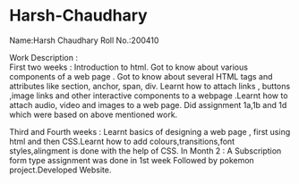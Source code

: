 # Harsh-Chaudhary
Name:Harsh Chaudhary
Roll No.:200410

Work Description  :  
First two weeks : Introduction to html. Got to know about various components of a web page . Got to know about several HTML tags and attributes like section, anchor, span, div. Learnt how to attach links , buttons ,image links and other interactive components to a webpage .Learnt how to attach audio, video and images to a web page. Did assignment 1a,1b and 1d which were based on above mentioned work.

Third and Fourth weeks : Learnt basics of designing a web page , first using html and then CSS.Learnt how to add colours,transitions,font styles,alingment is done with the help of CSS.
In Month 2 : A Subscription form type assignment was done in 1st week Followed by pokemon project.Developed Website.
